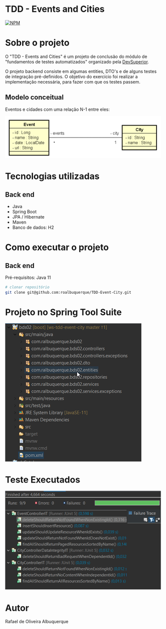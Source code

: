 # TDD - Events and Cities 
[![NPM](https://img.shields.io/npm/l/react)](https://github.com/roalbuquerque/TDD-Event-City/blob/master/LICENSE) 

# Sobre o projeto

O "TDD - Events and Cities" é um projeto de conclusão do módulo de "fundamentos de testes automatizados" organizado pela [DevSuperior](https://devsuperior.com "Site da DevSuperior").

O projeto backend consiste em algumas entities, DTO's e de alguns testes de integração pré-definidos. 
O objetivo do exercício foi realizar a implementação necessária, para fazer com que os testes passem. 

## Modelo conceitual
Eventos e cidades com uma relação N-1 entre eles:

![Modelo Conceitual](https://github.com/roalbuquerque/TDD-Event-City/blob/master/assets/ModeloConceitual.png)

# Tecnologias utilizadas
## Back end
- Java
- Spring Boot
- JPA / Hibernate
- Maven
- Banco de dados: H2

# Como executar o projeto

## Back end
Pré-requisitos: Java 11

```bash
# clonar repositório
git clone git@github.com:roalbuquerque/TDD-Event-City.git

```

# Projeto no Spring Tool Suite
![Projeto STS](https://github.com/roalbuquerque/TDD-Event-City/blob/master/assets/ProjetoSTS.png)

# Teste Executados
![Testes Executados](https://github.com/roalbuquerque/TDD-Event-City/blob/master/assets/Testes%20Executados.png)


# Autor

Rafael de Oliveira Albuquerque
